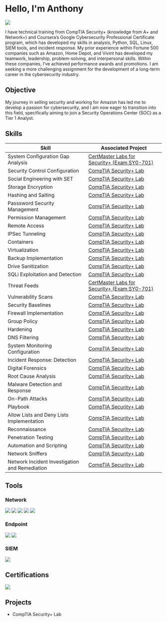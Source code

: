 # Hello, I'm Anthony
<a href="https://linkedin.com/in/anthonyavalera"><img src="https://img.shields.io/badge/-LinkedIn-0072b1?&style=for-the-badge&logo=linkedin&logoColor=white" /></a>

I have technical training from CompTIA Security+ (knowledge from A+ and Network+) and Coursera’s Google Cybersecurity Professional Certificate program, which has developed my skills in analysis, Python, SQL, Linux, SIEM tools, and incident response. My prior experience within Fortune 500 companies such as Amazon, Home Depot, and Vivint has developed my teamwork, leadership, problem-solving, and interpersonal skills. Within these companies, I’ve achieved performance awards and promotions. I am seeking a more challenging assignment for the development of a long-term career in the cybersecurity industry.

## Objective

My journey in selling security and working for Amazon has led me to develop a passion for cybersecurity, and I am now eager to transition into this field, specifically aiming to join a Security Operations Center (SOC) as a Tier 1 Analyst.

## Skills

| Skill                                         | Associated Project         |
|-----------------------------------------------|----------------------------|
| System Configuration Gap Analysis         | <a href="https://github.com/anthonyavalera/CertMaster-Labs-for-Security-Exam-SY0-701-/tree/Perform-Gap-Analysis)">CertMaster Labs for Security+ (Exam SY0-701)</a>|
| Security Control Configuration      | <a href="https://google.com">CompTIA Security+ Lab</a>|
| Social Engineering with SET                  | <a href="https://google.com">CompTIA Security+ Lab</a>|
| Storage Encryption | <a href="https://google.com">CompTIA Security+ Lab</a>|
| Hashing and Salting | <a href="https://google.com">CompTIA Security+ Lab</a>|
| Passsword Security Management | <a href="https://google.com">CompTIA Security+ Lab</a>|
| Permission Management | <a href="https://google.com">CompTIA Security+ Lab</a>|
| Remote Access | <a href="https://google.com">CompTIA Security+ Lab</a>|
| IPSec Tunneling | <a href="https://google.com">CompTIA Security+ Lab</a>|
| Containers | <a href="https://google.com">CompTIA Security+ Lab</a>|
| Virtualization | <a href="https://google.com">CompTIA Security+ Lab</a>|
| Backup Implementation | <a href="https://google.com">CompTIA Security+ Lab</a>|
| Drive Sanitization | <a href="https://google.com">CompTIA Security+ Lab</a>|
| SQLi Exploitation and Detection | <a href="https://google.com">CompTIA Security+ Lab</a>|
| Threat Feeds | <a href="https://google.com">CertMaster Labs for Security+ (Exam SY0-701)</a>|
| Vulnerability Scans | <a href="https://google.com">CompTIA Security+ Lab</a>|
| Security Baselines | <a href="https://google.com">CompTIA Security+ Lab</a>|
| Firewall Implementation | <a href="https://google.com">CompTIA Security+ Lab</a>|
| Group Policy | <a href="https://google.com">CompTIA Security+ Lab</a>|
| Hardening | <a href="https://google.com">CompTIA Security+ Lab</a>|
| DNS Filtering | <a href="https://google.com">CompTIA Security+ Lab</a>|
| System Monitoring Configuration | <a href="https://google.com">CompTIA Security+ Lab</a>|
| Incident Response: Detection | <a href="https://google.com">CompTIA Security+ Lab</a>|
| Digital Forensics | <a href="https://google.com">CompTIA Security+ Lab</a>|
| Root Cause Analysis | <a href="https://google.com">CompTIA Security+ Lab</a>|
| Malware Detection and Response | <a href="https://google.com">CompTIA Security+ Lab</a>|
| On-Path Attacks | <a href="https://google.com">CompTIA Security+ Lab</a>|
| Playbook | <a href="https://google.com">CompTIA Security+ Lab</a>|
| Allow Lists and Deny Lists Implementation | <a href="https://google.com">CompTIA Security+ Lab</a>|
| Reconnaissance | <a href="https://google.com">CompTIA Security+ Lab</a>|
| Penetration Testing | <a href="https://google.com">CompTIA Security+ Lab</a>|
| Automation and Scripting | <a href="https://google.com">CompTIA Security+ Lab</a>|
| Network Sniffers | <a href="https://google.com">CompTIA Security+ Lab</a>|
| Network Incident Investigation and Remediation | <a href="https://google.com">CompTIA Security+ Lab</a>|

## Tools

### Network
<div>
    <img src="https://img.shields.io/badge/-Wireshark-1679A7?&style=for-the-badge&logo=Wireshark&logoColor=white" />
    <img src="https://img.shields.io/badge/-Nmap-000000?&style=for-the-badge&logo=Nmap&logoColor=white" />
    <img src="https://img.shields.io/badge/-Nessus-5F5F5F?&style=for-the-badge&logo=Nessus&logoColor=white" />
    <img src="https://img.shields.io/badge/-Netcat-000000?&style=for-the-badge&logo=netcat&logoColor=white" />
    <img src="https://img.shields.io/badge/-nslookup-000000?&style=for-the-badge&logo=nslookup&logoColor=white" />
</div>

### Endpoint
<div>
    <img src="https://img.shields.io/badge/-Microsoft_Defender_for_Endpoint-00A4EF?&style=for-the-badge&logo=Microsoft&logoColor=white" />
    <img src="https://img.shields.io/badge/-AppLocker-0078D4?&style=for-the-badge&logo=Microsoft&logoColor=white" />
</div>

### SIEM
<div>
    <img src="https://img.shields.io/badge/-wazuh-4C7F42?&style=for-the-badge&logo=wazuh&logoColor=white" />
</div>

## Certifications
<div>
<img src="https://img.shields.io/badge/-Security%2B-FF0000?&style=for-the-badge&logo=CompTIA&logoColor=white" />
</div>

## Projects
- CompTIA Security+ Lab
